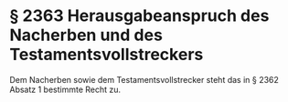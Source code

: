 # § 2363 Herausgabeanspruch des Nacherben und des Testamentsvollstreckers
Dem Nacherben sowie dem Testamentsvollstrecker steht das in § 2362 Absatz 1 bestimmte Recht zu.